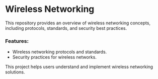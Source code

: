 # Wireless Networking

This repository provides an overview of wireless networking concepts, including protocols, standards, and security best practices.

### Features:
- Wireless networking protocols and standards.
- Security practices for wireless networks.

This project helps users understand and implement wireless networking solutions.

